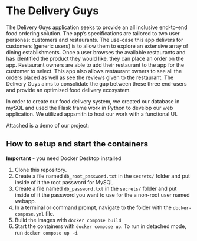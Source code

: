 # The Delivery Guys

The Delivery Guys application seeks to provide an all inclusive end-to-end food ordering solution. The app’s specifications are tailored to two user personas: customers and restaurants. The use-case this app delivers for customers (generic users) is to allow them to explore an extensive array of dining establishments. Once a user browses the available restaurants and has identified the product they would like, they can place an order on the app. Restaurant owners are able to add their restaurant to the app for the customer to select. This app also allows restaurant owners to see all the orders placed as well as see the reviews given to the restaurant. The Delivery Guys aims to consolidate the gap between these three end-users and provide an optimized food delivery ecosystem.

In order to create our food delivery system, we created our database in mySQL and used the Flask frame work in Python to develop our web application. We utilized appsmith to host our work with a functional UI.

Attached is a demo of our project: <link>

## How to setup and start the containers
**Important** - you need Docker Desktop installed

1. Clone this repository.  
1. Create a file named `db_root_password.txt` in the `secrets/` folder and put inside of it the root password for MySQL. 
1. Create a file named `db_password.txt` in the `secrets/` folder and put inside of it the password you want to use for the a non-root user named webapp. 
1. In a terminal or command prompt, navigate to the folder with the `docker-compose.yml` file.  
1. Build the images with `docker compose build`
1. Start the containers with `docker compose up`.  To run in detached mode, run `docker compose up -d`. 




